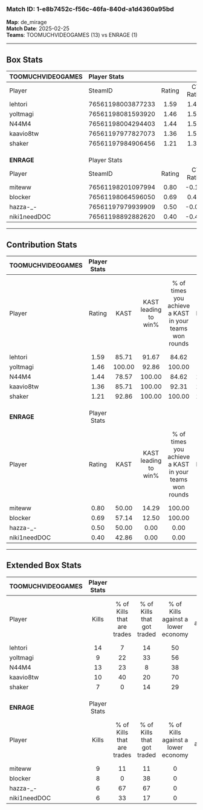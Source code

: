 ### Match ID: 1-e8b7452c-f56c-46fa-840d-a1d4360a95bd  
**Map**: de_mirage  
**Match Date**: 2025-02-25  
**Teams**: TOOMUCHVIDEOGAMES (13) vs ENRAGE (1)  

---  

## Box Stats  

| **TOOMUCHVIDEOGAMES** | Player Stats      |        |           |          |        |      |       |         |        |      |     |
| :- | :- | :-: | :-: | :-: | :-: | :-: | :-: | :-: | :-: | :-: | :-: |
| Player                | SteamID           | Rating | CT Rating | T Rating |  KAST  | ADR  | Kills | Assists | Deaths | K/D  | HS% |
| lehtori               | 76561198003877233 |  1.59  |   1.408   |  2.970   | 85.71  | 90.6 |  14   |    2    |   7    | 2.00 | 28  |
| yoltmagi              | 76561198081593920 |  1.46  |   1.534   |  1.531   | 100.00 | 72.5 |   9   |    4    |   4    | 2.25 | 44  |
| N44M4                 | 76561198004294403 |  1.44  |   1.510   |  1.839   | 78.57  | 90.1 |  13   |    3    |   8    | 1.63 | 53  |
| kaavio8tw             | 76561197977827073 |  1.36  |   1.576   |  1.289   | 85.71  | 79.1 |  10   |    5    |   6    | 1.67 | 50  |
| shaker                | 76561197984906456 |  1.21  |   1.342   |  0.963   | 92.86  | 60.9 |   7   |    5    |   5    | 1.40 | 28  |
|                       |                   |        |           |          |        |      |       |         |        |      |     |
|                       |                   |        |           |          |        |      |       |         |        |      |     |
|                       |                   |        |           |          |        |      |       |         |        |      |     |
| **ENRAGE**            | Player Stats      |        |           |          |        |      |       |         |        |      |     |
| Player                | SteamID           | Rating | CT Rating | T Rating |  KAST  | ADR  | Kills | Assists | Deaths | K/D  | HS% |
| miteww                | 76561198201097994 |  0.80  |  -0.156   |  1.092   | 50.00  | 88.6 |   9   |    4    |   13   | 0.69 | 55  |
| blocker               | 76561198064596050 |  0.69  |   0.486   |  0.870   | 57.14  | 64.9 |   8   |    0    |   13   | 0.62 | 75  |
| hazza-_-              | 76561197979939909 |  0.50  |  -0.034   |  0.700   | 50.00  | 72.5 |   6   |    1    |   14   | 0.43 | 66  |
| niki1needDOC          | 76561198892882620 |  0.40  |  -0.471   |  0.639   | 42.86  | 53.5 |   6   |    3    |   14   | 0.43 |  0  |
---  

## Contribution Stats  

| **TOOMUCHVIDEOGAMES** | Player Stats |        |                      |                                                        |                           |                                                             |                          |                                                            |
| :- | :-: | :-: | :-: | :-: | :-: | :-: | :-: | :-: |
| Player                |    Rating    |  KAST  | KAST leading to win% | % of times you achieve a KAST in your teams won rounds | CT - KAST leading to win% | CT - % of times you achieve a KAST in your teams won rounds | T - KAST leading to win% | T - % of times you achieve a KAST in your teams won rounds |
| lehtori               |     1.59     | 85.71  |        91.67         |                         84.62                          |           90.00           |                            81.82                            |          100.00          |                           100.00                           |
| yoltmagi              |     1.46     | 100.00 |        92.86         |                         100.00                         |           91.67           |                           100.00                            |          100.00          |                           100.00                           |
| N44M4                 |     1.44     | 78.57  |        100.00        |                         84.62                          |          100.00           |                            81.82                            |          100.00          |                           100.00                           |
| kaavio8tw             |     1.36     | 85.71  |        100.00        |                         92.31                          |          100.00           |                            90.91                            |          100.00          |                           100.00                           |
| shaker                |     1.21     | 92.86  |        100.00        |                         100.00                         |          100.00           |                           100.00                            |          100.00          |                           100.00                           |
|                       |              |        |                      |                                                        |                           |                                                             |                          |                                                            |
|                       |              |        |                      |                                                        |                           |                                                             |                          |                                                            |
|                       |              |        |                      |                                                        |                           |                                                             |                          |                                                            |
| **ENRAGE**            | Player Stats |        |                      |                                                        |                           |                                                             |                          |                                                            |
| Player                |    Rating    |  KAST  | KAST leading to win% | % of times you achieve a KAST in your teams won rounds | CT - KAST leading to win% | CT - % of times you achieve a KAST in your teams won rounds | T - KAST leading to win% | T - % of times you achieve a KAST in your teams won rounds |
| miteww                |     0.80     | 50.00  |        14.29         |                         100.00                         |           0.00            |                            0.00                             |          14.29           |                           100.00                           |
| blocker               |     0.69     | 57.14  |        12.50         |                         100.00                         |           0.00            |                            0.00                             |          14.29           |                           100.00                           |
| hazza-_-              |     0.50     | 50.00  |         0.00         |                          0.00                          |           0.00            |                            0.00                             |           0.00           |                            0.00                            |
| niki1needDOC          |     0.40     | 42.86  |         0.00         |                          0.00                          |           0.00            |                            0.00                             |           0.00           |                            0.00                            |
---  

## Extended Box Stats  

| **TOOMUCHVIDEOGAMES** | Player Stats |                            |                            |                                    |                         |                              |                                 |        |                             |                                     |                          |                               |                            |
| :- | :-: | :-: | :-: | :-: | :-: | :-: | :-: | :-: | :-: | :-: | :-: | :-: | :-: |
| Player                |    Kills     | % of Kills that are trades | % of Kills that got traded | % of Kills against a lower economy | % of Kills against ecos | % of Kills that are flawless | % of Kills that are close duels | Deaths | % of Deaths that get traded | % of Deaths against a lower economy | % of Deaths against ecos | % of Deaths that are flawless | % of Deaths that are close |
| lehtori               |      14      |             7              |             14             |                 50                 |           14            |              64              |                0                |   7    |             14              |                 57                  |            0             |              86               |             0              |
| yoltmagi              |      9       |             22             |             33             |                 56                 |            0            |              44              |                0                |   4    |             50              |                 50                  |            0             |              75               |             0              |
| N44M4                 |      13      |             23             |             8              |                 38                 |            0            |              54              |               15                |   8    |             38              |                 50                  |            13            |              38               |             0              |
| kaavio8tw             |      10      |             40             |             20             |                 70                 |           20            |             100              |                0                |   6    |             17              |                 50                  |            0             |              17               |             0              |
| shaker                |      7       |             0              |             14             |                 29                 |            0            |              71              |                0                |   5    |             40              |                 40                  |            0             |              40               |             0              |
|                       |              |                            |                            |                                    |                         |                              |                                 |        |                             |                                     |                          |                               |                            |
|                       |              |                            |                            |                                    |                         |                              |                                 |        |                             |                                     |                          |                               |                            |
|                       |              |                            |                            |                                    |                         |                              |                                 |        |                             |                                     |                          |                               |                            |
| **ENRAGE**            | Player Stats |                            |                            |                                    |                         |                              |                                 |        |                             |                                     |                          |                               |                            |
| Player                |    Kills     | % of Kills that are trades | % of Kills that got traded | % of Kills against a lower economy | % of Kills against ecos | % of Kills that are flawless | % of Kills that are close duels | Deaths | % of Deaths that get traded | % of Deaths against a lower economy | % of Deaths against ecos | % of Deaths that are flawless | % of Deaths that are close |
| miteww                |      9       |             11             |             11             |                 0                  |            0            |              44              |                0                |   13   |             23              |                  0                  |            0             |              62               |             0              |
| blocker               |      8       |             0              |             38             |                 0                  |            0            |              38              |                0                |   13   |             23              |                  0                  |            0             |              62               |             8              |
| hazza-_-              |      6       |             67             |             67             |                 0                  |            0            |              67              |                0                |   14   |              7              |                  0                  |            0             |              64               |             0              |
| niki1needDOC          |      6       |             33             |             17             |                 0                  |            0            |              50              |                0                |   14   |             14              |                  0                  |            0             |              64               |             7              |
